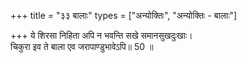 +++
title = "३३ बालाः"
types = ["अन्योक्तिः", "अन्योक्तिः - बालाः"]

+++
ये शिरसा निहिता अपि न भवन्ति सखे समानसुखदुःखाः।  
चिकुरा इव ते बाला एव जरापाण्डुभावेऽपि॥ 50 ॥  